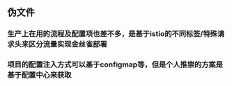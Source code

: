 ## 伪文件
### 生产上在用的流程及配置项也差不多，是基于istio的不同标签/特殊请求头来区分流量实现金丝雀部署
### 项目的配置注入方式可以基于configmap等，但是个人推崇的方案是基于配置中心来获取